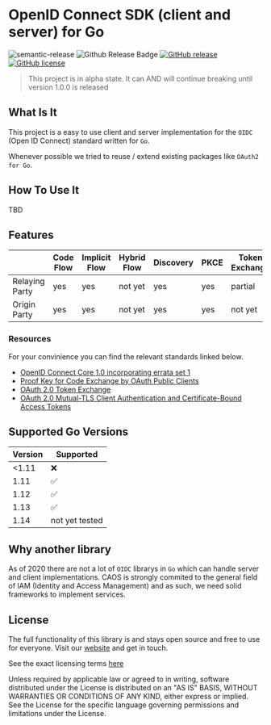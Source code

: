 # OpenID Connect SDK (client and server) for Go

![semantic-release](https://img.shields.io/badge/%20%20%F0%9F%93%A6%F0%9F%9A%80-semantic--release-e10079.svg)
![Github Release Badge](https://github.com/caos/oidc/workflows/Release/badge.svg)
[![GitHub release](https://img.shields.io/github/release/caos/oidc)](https://GitHub.com/caos/oidc/releases/)
[![GitHub license](https://img.shields.io/github/license/caos/oidc)](https://github.com/caos/oidc/blob/master/LICENSE)

> This project is in alpha state. It can AND will continue breaking until version 1.0.0 is released

## What Is It

This project is a easy to use client and server implementation for the `OIDC` (Open ID Connect) standard written for `Go`. 

Whenever possible we tried to reuse / extend existing packages like `OAuth2 for Go`.

## How To Use It

TBD

## Features

|                | Code Flow | Implicit Flow | Hybrid Flow | Discovery | PKCE | Token Exchange | mTLS    |
|----------------|-----------|---------------|-------------|-----------|------|----------------|---------|
| Relaying Party | yes       | yes           | not yet     | yes       | yes  | partial        | not yet |
| Origin Party   | yes       | yes           | not yet     | yes       | yes  | not yet        | not yet |

### Resources

For your convinience you can find the relevant standards linked below.

- [OpenID Connect Core 1.0 incorporating errata set 1](https://openid.net/specs/openid-connect-core-1_0.html)
- [Proof Key for Code Exchange by OAuth Public Clients](https://tools.ietf.org/html/rfc7636)
- [OAuth 2.0 Token Exchange](https://tools.ietf.org/html/draft-ietf-oauth-token-exchange-19)
- [OAuth 2.0 Mutual-TLS Client Authentication and Certificate-Bound Access Tokens](https://tools.ietf.org/html/draft-ietf-oauth-mtls-17)

## Supported Go Versions

| Version | Supported          |
|---------|--------------------|
| <1.11   | :x:                |
| 1.11    | :white_check_mark: |
| 1.12    | :white_check_mark: |
| 1.13    | :white_check_mark: |
| 1.14    | not yet tested     |

## Why another library

As of 2020 there are not a lot of `OIDC` librarys in `Go` which can handle server and client implementations. CAOS is strongly commited to the general field of IAM (Identity and Access Management) and as such, we need solid frameworks to implement services.

## License

The full functionality of this library is and stays open source and free to use for everyone. Visit our [website](https://caos.ch) and get in touch.

See the exact licensing terms [here](./LICENSE)

Unless required by applicable law or agreed to in writing, software distributed under the License is distributed on an "AS IS" BASIS, WITHOUT WARRANTIES OR CONDITIONS OF ANY KIND, either express or implied. See the License for the specific language governing permissions and limitations under the License.